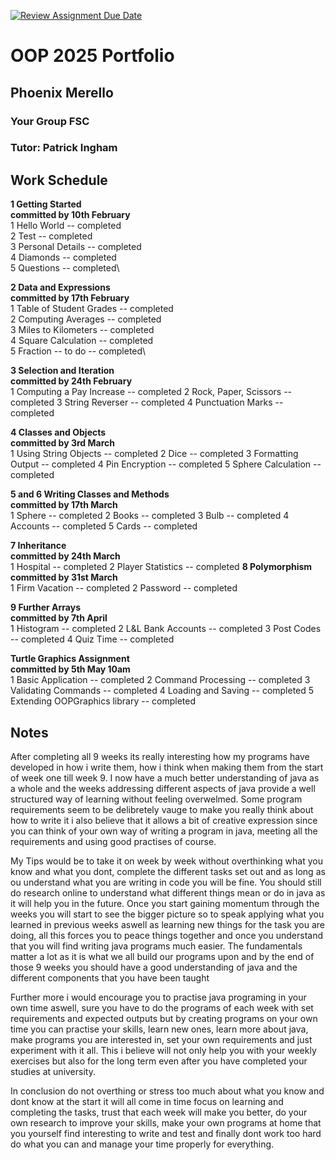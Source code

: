 [![Review Assignment Due Date](https://classroom.github.com/assets/deadline-readme-button-22041afd0340ce965d47ae6ef1cefeee28c7c493a6346c4f15d667ab976d596c.svg)](https://classroom.github.com/a/-m6joVjf)

# OOP 2025 Portfolio
## Phoenix Merello
### Your Group FSC
### Tutor: Patrick Ingham


## Work Schedule
**1 Getting Started**\
**committed by 10th February**\
1 Hello World        -- completed\
2 Test               -- completed\
3 Personal Details   -- completed\
4 Diamonds           -- completed\
5 Questions          -- completed\

**2 Data and Expressions**\
**committed by 17th February**\
1 Table of Student Grades  -- completed\
2 Computing Averages       -- completed\
3 Miles to Kilometers      -- completed\
4 Square Calculation       -- completed\
5 Fraction -- to do        -- completed\

**3 Selection and Iteration**\
**committed by 24th February**\
1 Computing a Pay Increase   -- completed
2 Rock, Paper, Scissors      -- completed
3 String Reverser            -- completed
4 Punctuation Marks          -- completed

**4 Classes and Objects**\
**committed by 3rd March**\
1 Using String Objects     -- completed
2 Dice                     -- completed
3 Formatting Output        -- completed 
4 Pin Encryption           -- completed 
5 Sphere Calculation       -- completed 

**5 and 6 Writing Classes and Methods**\
**committed by 17th March**\
1 Sphere       -- completed 
2 Books        -- completed 
3 Bulb         -- completed 
4 Accounts     -- completed 
5 Cards        -- completed 

**7 Inheritance**\
**committed by 24th March**\
1 Hospital            -- completed 
2 Player Statistics   -- completed 
**8 Polymorphism**\
**committed by 31st March**\
1 Firm Vacation           -- completed 
2 Password                -- completed 

**9 Further Arrays**\
**committed by 7th April**\
1 Histogram             -- completed 
2 L&L Bank Accounts     -- completed 
3 Post Codes            -- completed 
4 Quiz Time             -- completed 

**Turtle Graphics Assignment**\
**committed by 5th May 10am**\
1 Basic Application           -- completed 
2 Command Processing          -- completed 
3 Validating Commands        -- completed 
4 Loading and Saving          -- completed 
5 Extending OOPGraphics library    -- completed 

## Notes
After completing all 9 weeks its really interesting how my programs have developed in how i write them, 
how i think when making them from the start of week one till week 9.
I now have a much better understanding of java as a whole and the weeks addressing different aspects of
java provide a well structured way of learning without feeling overwelmed. 
Some program requirements seem to be delibretely vauge to make you really think about how to write it 
i also believe that it allows a bit of creative expression since you can think of your own way of writing 
a program in java, meeting all the requirements and using good practises of course.

My Tips would be to take it on week by week without overthinking what you know and what you dont, complete
the different tasks set out and as long as ou understand what you are writing in code you will be fine. 
You should still do research online to understand what different things mean or do in java as it will help 
you in the future.
Once you start gaining momentum through the weeks you will start to see the bigger picture so to speak applying 
what you learned in previous weeks aswell as learning new things for the task you are doing, all this forces you
to peace things together and once you understand that you will find writing java programs much easier.
The fundamentals matter a lot as it is what we all build our programs upon and by the end of those 9 weeks you 
should have a good understanding of java and the different components that you have been taught

Further more i would encourage you to practise java programing in your own time aswell, sure you have to do
the programs of each week with set requirements and expected outputs but by creating programs on your own time 
you can practise your skills, learn new ones, learn more about java, make programs you are interested in, set
your own requirements and just experiment with it all. This i believe will not only help you with your weekly 
exercises but also for the long term even after you have completed your studies at university. 

In conclusion do not overthing or stress too much about what you know and dont know at the start it will all come 
in time focus on learning and completing the tasks, trust that each week will make you better, do your own research 
to improve your skills, make your own programs at home that you yourself find interesting to write and test and finally
dont work too hard do what you can and manage your time properly for everything. 

